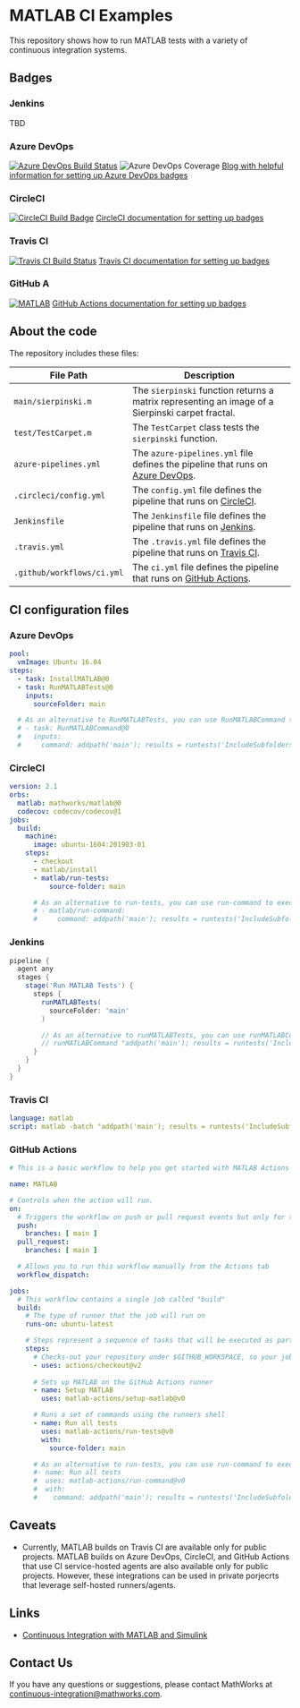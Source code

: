 

# MATLAB CI Examples

This repository shows how to run MATLAB tests with a variety of continuous integration systems.

## Badges

### Jenkins
TBD

### Azure DevOps
[![Azure DevOps Build Status](https://dev.azure.com/sifounak/MATLAB_Test/_apis/build/status/sifounak.Test_Repo?branchName=main)](https://dev.azure.com/sifounak/MATLAB_Test/_build/latest?definitionId=1&branchName=main)
![Azure DevOps Coverage](https://img.shields.io/azure-devops/coverage/sifounak/MATLAB_Test/1/main)
[Blog with helpful information for setting up Azure DevOps badges](https://gregorsuttie.com/2019/03/20/azure-devops-add-your-build-status-badges-to-your-wiki/)

### CircleCI
[![CircleCI Build Badge](https://circleci.com/gh/sifounak/Test_Repo.svg?style=shield)](https://app.circleci.com/pipelines/github/sifounak/Test_Repo)
[CircleCI documentation for setting up badges](https://circleci.com/docs/2.0/status-badges/#generating-a-status-badge "CircleCI documentation for setting up badges")

### Travis CI
[![Travis CI Build Status](https://travis-ci.com/sifounak/Test_Repo.svg?style=svg?branch=main)](https://travis-ci.com/sifounak/Test_Repo)
[Travis CI documentation for setting up badges](https://docs.travis-ci.com/user/status-images/ "Travis CI documentation for setting up badges")

### GitHub A
[![MATLAB](https://github.com/acampbel/Test_Repo/workflows/MATLAB/badge.svg)](https://github.com/acampbel/Test_Repo/actions?query=workflow%3AMATLAB)
[GitHub Actions documentation for setting up badges](https://docs.github.com/en/actions/managing-workflow-runs/adding-a-workflow-status-badge)

## About the code
The repository includes these files:

| **File Path**              | **Description**                                                                                                                                                                    |
|----------------------------|------------------------------------------------------------------------------------------------------------------------------------------------------------------------------------|
| `main/sierpinski.m`        | The `sierpinski` function returns a matrix representing an image of a Sierpinski carpet fractal.                                                                                   |
| `test/TestCarpet.m`        | The `TestCarpet` class tests the `sierpinski` function.                                                                                                                            |
| `azure-pipelines.yml`      | The `azure-pipelines.yml` file defines the pipeline that runs on [Azure DevOps](https://marketplace.visualstudio.com/items?itemName=MathWorks.matlab-azure-devops-extension).      |
| `.circleci/config.yml`     | The `config.yml` file defines the pipeline that runs on [CircleCI](https://circleci.com/orbs/registry/orb/mathworks/matlab).                                                       |
| `Jenkinsfile`              | The `Jenkinsfile` file defines the pipeline that runs on [Jenkins](https://plugins.jenkins.io/matlab/).                                                                            |
| `.travis.yml`              | The `.travis.yml` file defines the pipeline that runs on [Travis CI](https://docs.travis-ci.com/user/languages/matlab/).
| `.github/workflows/ci.yml` | The `ci.yml` file defines the pipeline that runs on [GitHub Actions](https://github.com/matlab-actions/overview).

## CI configuration files

### Azure DevOps
```yml
pool:
  vmImage: Ubuntu 16.04
steps:
  - task: InstallMATLAB@0
  - task: RunMATLABTests@0
    inputs:
      sourceFolder: main

  # As an alternative to RunMATLABTests, you can use RunMATLABCommand to execute a MATLAB script, function, or statement.
  # - task: RunMATLABCommand@0
  #   inputs:
  #     command: addpath('main'); results = runtests('IncludeSubfolders', true); assertSuccess(results);
```

### CircleCI
```yml
version: 2.1
orbs:
  matlab: mathworks/matlab@0
  codecov: codecov/codecov@1
jobs:
  build:
    machine:
      image: ubuntu-1604:201903-01
    steps:
      - checkout
      - matlab/install
      - matlab/run-tests:
          source-folder: main

      # As an alternative to run-tests, you can use run-command to execute a MATLAB script, function, or statement.
      # - matlab/run-command:
      #     command: addpath('main'); results = runtests('IncludeSubfolders', true); assertSuccess(results);
```

### Jenkins
```groovy
pipeline {
  agent any
  stages {
    stage('Run MATLAB Tests') {
      steps {
        runMATLABTests(
          sourceFolder: 'main'
        )

        // As an alternative to runMATLABTests, you can use runMATLABCommand to execute a MATLAB script, function, or statement.
        // runMATLABCommand "addpath('main'); results = runtests('IncludeSubfolders', true); assertSuccess(results);"
      }
    }
  }
}
```

### Travis CI
```yml
language: matlab
script: matlab -batch "addpath('main'); results = runtests('IncludeSubfolders', true); assertSuccess(results);"
```

### GitHub Actions
```yml
# This is a basic workflow to help you get started with MATLAB Actions

name: MATLAB

# Controls when the action will run. 
on:
  # Triggers the workflow on push or pull request events but only for the main branch
  push:
    branches: [ main ]
  pull_request:
    branches: [ main ]

  # Allows you to run this workflow manually from the Actions tab
  workflow_dispatch:

jobs:
  # This workflow contains a single job called "build"
  build:
    # The type of runner that the job will run on
    runs-on: ubuntu-latest

    # Steps represent a sequence of tasks that will be executed as part of the job
    steps:
      # Checks-out your repository under $GITHUB_WORKSPACE, so your job can access it
      - uses: actions/checkout@v2
      
      # Sets up MATLAB on the GitHub Actions runner
      - name: Setup MATLAB
        uses: matlab-actions/setup-matlab@v0

      # Runs a set of commands using the runners shell
      - name: Run all tests
        uses: matlab-actions/run-tests@v0
        with:
          source-folder: main

      # As an alternative to run-tests, you can use run-command to execute a MATLAB script, function, or statement.
      #- name: Run all tests
      #  uses: matlab-actions/run-command@v0
      #  with:
      #    command: addpath('main'); results = runtests('IncludeSubfolders', true); assertSuccess(results);
```



## Caveats
* Currently, MATLAB builds on Travis CI are available only for public projects. MATLAB builds on Azure DevOps, CircleCI, and GitHub Actions that use CI service-hosted agents are also available only for public projects. However, these integrations can be used in private porjecrts that leverage self-hosted runners/agents.

## Links
- [Continuous Integration with MATLAB and Simulink](https://www.mathworks.com/solutions/continuous-integration.html)

## Contact Us
If you have any questions or suggestions, please contact MathWorks at [continuous-integration@mathworks.com](mailto:continuous-integration@mathworks.com).
